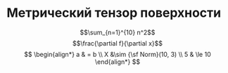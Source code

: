 # Метрический тензор поверхности  
$$\sum_{n=1}^{10} n^2$$
$$\frac{\partial f}{\partial x}$$
$$
\begin{align*}
a & = b \\
X &\sim {\sf Norm}(10, 3) \\
5 & \le 10
\end{align*}
$$